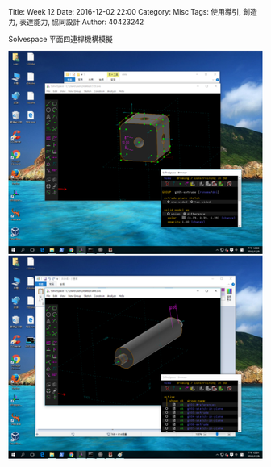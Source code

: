 Title: Week 12
Date: 2016-12-02 22:00
Category: Misc
Tags: 使用導引, 創造力, 表達能力, 協同設計
Author: 40423242

<p>Solvespace 平面四連桿機構模擬<p>

<img src="./../data/hw3.png" width="800" />

<img src="./../data/hw4.png" width="800" />

